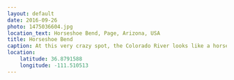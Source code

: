 ```yaml
---
layout: default
date: 2016-09-26
photo: 1475036604.jpg
location_text: Horseshoe Bend, Page, Arizona, USA
title: Horseshoe Bend
caption: At this very crazy spot, the Colorado River looks like a horseshoe. The river is not very deep there and it is possible to see the vegetation.
location:
    latitude: 36.8791588
    longitude: -111.510513
---
```

